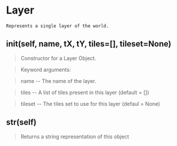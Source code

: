 # Layer 
 ```
 Represents a single layer of the world. 
```
## __init__(self, name, tX, tY, tiles=[], tileset=None) 

  

 > Constructor for a Layer Object.

 > 

 > Keyword arguments:

 > name -- The name of the layer.

 > 

 > tiles -- A list of tiles present in this layer (default = [])

 > tileset -- The tiles set to use for this layer (defaul = None) 

## __str__(self) 

  

 > Returns a string representation of this object 

